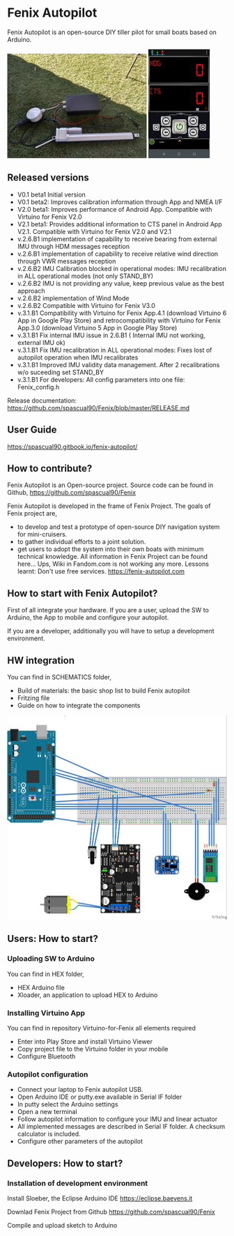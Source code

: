 # Fenix Autopilot
Fenix Autopilot is an open-source DIY tiller pilot for small boats based on Arduino.

<img alt="README-df951d2a.jpg" src="assets/README-df951d2a.jpg" width="" height="" >

<img alt="README-ddf88130.jpg" src="assets/README-ddf88130.jpg" width="" height="" >

## Released versions
- V0.1 beta1 Initial version
- V0.1 beta2: Improves calibration information through App and NMEA I/F
- V2.0 beta1: Improves performance of Android App.  Compatible with Virtuino for Fenix V2.0
- V2.1 beta1: Provides additional information to CTS panel in Android App V2.1. Compatible with Virtuino for Fenix V2.0 and V2.1
- v.2.6.B1 implementation of capability to receive bearing from external IMU through HDM messages reception
- v.2.6.B1 implementation of capability to receive relative wind direction through VWR messages reception
- v.2.6.B2 IMU Calibration blocked in operational modes: IMU recalibration in ALL operational modes (not only STAND_BY)
- v.2.6.B2 IMU is not providing any value, keep previous value as the best approach
- v.2.6.B2 implementation of Wind Mode
- v.2.6.B2 Compatible with Virtuino for Fenix V3.0
- v.3.1.B1 Compatibility with Virtuino for Fenix App.4.1 (download Virtuino 6 App in Google Play Store) and retrocompatibility with Virtuino for Fenix App.3.0 (download Virtuino 5 App in Google Play Store)
- v.3.1.B1 Fix internal IMU issue in 2.6.B1 ( Internal IMU not working, external IMU ok)
- v.3.1.B1 Fix IMU recalibration in ALL operational modes: Fixes lost of autopilot operation when IMU recalibrates
- v.3.1.B1 Improved IMU validity data management. After 2 recalibrations w/o suceeding set STAND_BY
- v.3.1.B1 For developers: All config parameters into one file: Fenix_config.h

Release documentation:
https://github.com/spascual90/Fenix/blob/master/RELEASE.md


## User Guide
https://spascual90.gitbook.io/fenix-autopilot/

## How to contribute?
Fenix Autopilot is an Open-source project. Source code can be found in Github,
https://github.com/spascual90/Fenix

Fenix Autopilot is developed in the frame of Fenix Project.
The goals of Fenix project are,
- to develop and test a prototype of open-source DIY navigation system for mini-cruisers.  
- to gather individual efforts to a joint solution.
- get users to adopt the system into their own boats with minimum technical knowledge.
All information in Fenix Project can be found here... Ups, Wiki in Fandom.com is not working any more. Lessons learnt: Don't use free services.
https://fenix-autopilot.com

## How to start with Fenix Autopilot?
First of all integrate your hardware.
If you are a user, upload the SW to Arduino, the App to mobile and configure your autopilot.

If you are a developer, additionally you will have to setup a development environment.
## HW integration
You can find in SCHEMATICS folder,
- Build of materials: the basic shop list to build Fenix autopilot
- Fritzing file
- Guide on how to integrate the components
<img alt="README-e8ba2418.jpg" src="assets/README-e8ba2418.jpg" width="" height="" >

## Users: How to start?
### Uploading SW to Arduino
You can find in HEX folder,
- HEX Arduino file
- Xloader, an application to upload HEX to Arduino

### Installing Virtuino App
You can find in repository Virtuino-for-Fenix all elements required
- Enter into Play Store and install Virtuino Viewer
- Copy project file to the Virtuino folder in your mobile
- Configure Bluetooth

### Autopilot configuration
- Connect your laptop to Fenix autopilot USB.
- Open Arduino IDE or putty.exe available in Serial IF folder
- In putty select the Arduino settings
- Open a new terminal
- Follow autopilot information to configure your IMU and linear actuator
- All implemented messages are described in Serial IF folder. A checksum calculator is included.
- Configure other parameters of the autopilot

## Developers: How to start?
### Installation of development environment
Install Sloeber, the Eclipse Arduino IDE https://eclipse.baeyens.it

Downlad Fenix Project from Github https://github.com/spascual90/Fenix

Compile and upload sketch to Arduino
